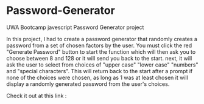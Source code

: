 # Password-Generator
UWA Bootcamp javescript Password Generator project

In this project, I had to create a password generator that randomly creates a password from a set of chosen factors by the user. You must click the red "Generate Password" button to start the function which will then ask you to choose between 8 and 128 or it will send you back to the start. next, it will ask the user to select from choices of "upper case" "lower case" "numbers" and "special characters". This will return back to the start after a prompt if none of the choices were chosen, as long as 1 was at least chosen it will display a randomly generated password from the user's choices.

Check it out at this link :
